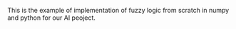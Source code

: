 This is the example of implementation of fuzzy logic from scratch in numpy and python for our AI peoject.
